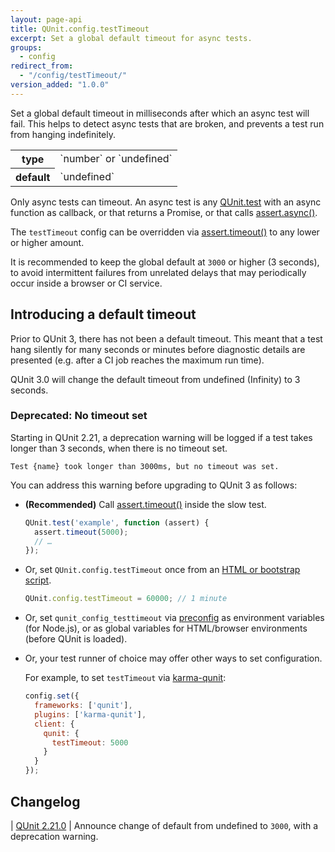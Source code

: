 ```yaml
---
layout: page-api
title: QUnit.config.testTimeout
excerpt: Set a global default timeout for async tests.
groups:
  - config
redirect_from:
  - "/config/testTimeout/"
version_added: "1.0.0"
---
```


Set a global default timeout in milliseconds after which an async test will fail. This helps to detect async tests that are broken, and prevents a test run from hanging indefinitely.

<table>
<tr>
  <th>type</th>
  <td markdown="span">`number` or `undefined`</td>
</tr>
<tr>
  <th>default</th>
  <td markdown="span">`undefined`</td>
</tr>
</table>

Only async tests can timeout. An async test is any [QUnit.test](../QUnit/test.md) with an async function as callback, or that returns a Promise, or that calls [assert.async()](../assert/async.md).

The `testTimeout` config can be overridden via [assert.timeout()](../assert/timeout.md) to any lower or higher amount.

It is recommended to keep the global default at `3000` or higher (3 seconds), to avoid intermittent failures from unrelated delays that may periodically occur inside a browser or CI service.

## Introducing a default timeout

Prior to QUnit 3, there has not been a default timeout. This meant that a test hang silently for many seconds or minutes before diagnostic details are presented (e.g. after a CI job reaches the maximum run time).

QUnit 3.0 will change the default timeout from undefined (Infinity) to 3 seconds.

### Deprecated: No timeout set

Starting in QUnit 2.21, a deprecation warning will be logged if a test takes longer than 3 seconds, when there is no timeout set.

```
Test {name} took longer than 3000ms, but no timeout was set.
```

You can address this warning before upgrading to QUnit 3 as follows:

* **(Recommended)** Call [assert.timeout()](../assert/timeout.md) inside the slow test.

  ```js
  QUnit.test('example', function (assert) {
    assert.timeout(5000);
    // …
  });
  ```

* Or, set `QUnit.config.testTimeout` once from an [HTML or bootstrap script](../config/index.md).

  ```js
  QUnit.config.testTimeout = 60000; // 1 minute
  ```

* Or, set `qunit_config_testtimeout` via [preconfig](../config/index.md) as environment variables (for Node.js), or as global variables for HTML/browser environments (before QUnit is loaded).

* Or, your test runner of choice may offer other ways to set configuration.

  For example, to set `testTimeout` via [karma-qunit](https://github.com/karma-runner/karma-qunit/#readme):

  ```js
  config.set({
    frameworks: ['qunit'],
    plugins: ['karma-qunit'],
    client: {
      qunit: {
        testTimeout: 5000
      }
    }
  });
  ```

## Changelog

| [QUnit 2.21.0](https://github.com/qunitjs/qunit/releases/tag/2.21.0) | Announce change of default from undefined to `3000`, with a deprecation warning.
